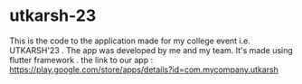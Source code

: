 # utkarsh-23
This is the code to the application made for my college event i.e. UTKARSH'23 .
The app was developed by me and my team.
It's made using flutter framework .
the link to our app : https://play.google.com/store/apps/details?id=com.mycompany.utkarsh
